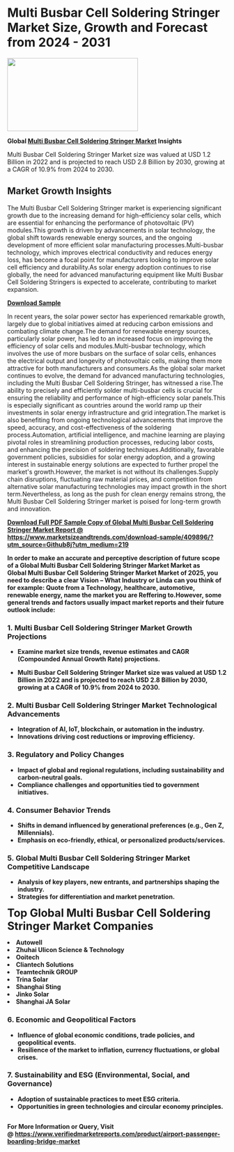 <H1>Multi Busbar Cell Soldering Stringer Market Size, Growth and Forecast from 2024 - 2031</H1><img class="aligncenter size-medium wp-image-584254" src="https://thirdeyenews.in/wp-content/uploads/2024/09/Global-Market-Research-300x168.jpeg" alt="" width="300" height="168" /><p><strong>Global&nbsp;<a href="https://www.marketsizeandtrends.com/download-sample/409896/?utm_source=Github8j?utm_medium=219">Multi Busbar Cell Soldering Stringer Market</a> Insights</strong></p><p>Multi Busbar Cell Soldering Stringer Market size was valued at USD 1.2 Billion in 2022 and is projected to reach USD 2.8 Billion by 2030, growing at a CAGR of 10.9% from 2024 to 2030.</p><p><h2>Market Growth Insights</h2> <p>The Multi Busbar Cell Soldering Stringer market is experiencing significant growth due to the increasing demand for high-efficiency solar cells, which are essential for enhancing the performance of photovoltaic (PV) modules.This growth is driven by advancements in solar technology, the global shift towards renewable energy sources, and the ongoing development of more efficient solar manufacturing processes.Multi-busbar technology, which improves electrical conductivity and reduces energy loss, has become a focal point for manufacturers looking to improve solar cell efficiency and durability.As solar energy adoption continues to rise globally, the need for advanced manufacturing equipment like Multi Busbar Cell Soldering Stringers is expected to accelerate, contributing to market expansion.</p> <p><strong><a href="#">Download Sample</a></strong></p> <p>In recent years, the solar power sector has experienced remarkable growth, largely due to global initiatives aimed at reducing carbon emissions and combating climate change.The demand for renewable energy sources, particularly solar power, has led to an increased focus on improving the efficiency of solar cells and modules.Multi-busbar technology, which involves the use of more busbars on the surface of solar cells, enhances the electrical output and longevity of photovoltaic cells, making them more attractive for both manufacturers and consumers.As the global solar market continues to evolve, the demand for advanced manufacturing technologies, including the Multi Busbar Cell Soldering Stringer, has witnessed a rise.The ability to precisely and efficiently solder multi-busbar cells is crucial for ensuring the reliability and performance of high-efficiency solar panels.This is especially significant as countries around the world ramp up their investments in solar energy infrastructure and grid integration.The market is also benefiting from ongoing technological advancements that improve the speed, accuracy, and cost-effectiveness of the soldering process.Automation, artificial intelligence, and machine learning are playing pivotal roles in streamlining production processes, reducing labor costs, and enhancing the precision of soldering techniques.Additionally, favorable government policies, subsidies for solar energy adoption, and a growing interest in sustainable energy solutions are expected to further propel the market's growth.However, the market is not without its challenges.Supply chain disruptions, fluctuating raw material prices, and competition from alternative solar manufacturing technologies may impact growth in the short term.Nevertheless, as long as the push for clean energy remains strong, the Multi Busbar Cell Soldering Stringer market is poised for long-term growth and innovation.</p> <p><strong><a href="#"></p><p><span class=""><strong>Download Full PDF Sample Copy of Global Multi Busbar Cell Soldering Stringer Market Report</strong> @ <a href="https://www.marketsizeandtrends.com/download-sample/409896/?utm_source=Github8j?utm_medium=219" target="_blank">https://www.marketsizeandtrends.com/download-sample/409896/?utm_source=Github8j?utm_medium=219</a></span></p><p>In order to make an accurate and perceptive description of future scope of a Global&nbsp;Multi Busbar Cell Soldering Stringer Market Market as Global&nbsp;Multi Busbar Cell Soldering Stringer Market Market of 2025, you need to describe a clear Vision &ndash; What Industry or Linda can you think of for example: Quote from a Technology, healthcare, automotive, renewable energy, name the market you are Reffering to.However, some general trends and factors usually impact market reports and their future outlook include:</p><h3>1.&nbsp;<strong>Multi Busbar Cell Soldering Stringer Market Growth Projections</strong></h3><ul><li>Examine market size trends, revenue estimates and CAGR (Compounded Annual Growth Rate) projections.</li><li><p>Multi Busbar Cell Soldering Stringer Market size was valued at USD 1.2 Billion in 2022 and is projected to reach USD 2.8 Billion by 2030, growing at a CAGR of 10.9% from 2024 to 2030.</p></li></ul><h3>2.&nbsp;<strong>Multi Busbar Cell Soldering Stringer Market Technological Advancements</strong></h3><ul><li>Integration of AI, IoT, blockchain, or automation in the industry.</li><li>Innovations driving cost reductions or improving efficiency.</li></ul><h3>3.&nbsp;<strong>Regulatory and Policy Changes</strong></h3><ul><li>Impact of global and regional regulations, including sustainability and carbon-neutral goals.</li><li>Compliance challenges and opportunities tied to government initiatives.</li></ul><h3>4.&nbsp;<strong>Consumer Behavior Trends</strong></h3><ul><li>Shifts in demand influenced by generational preferences (e.g., Gen Z, Millennials).</li><li>Emphasis on eco-friendly, ethical, or personalized products/services.</li></ul><h3>5.&nbsp;<strong>Global Multi Busbar Cell Soldering Stringer Market Competitive Landscape</strong></h3><ul><li>Analysis of key players, new entrants, and partnerships shaping the industry.</li><li>Strategies for differentiation and market penetration.</li></ul><p data-pm-slice="1 1 []"><span style="color: inherit; font-family: inherit; font-size: 25px;">Top Global Multi Busbar Cell Soldering Stringer Market Companies</span></p><div class="" data-test-id=""><p><li>Autowell</li><li> Zhuhai Ulicon Science & Technology</li><li> Ooitech</li><li> Cliantech Solutions</li><li> Teamtechnik GROUP</li><li> Trina Solar</li><li> Shanghai Sting</li><li> Jinko Solar</li><li> Shanghai JA Solar</li></p></div><h3>6.&nbsp;<strong>Economic and Geopolitical Factors</strong></h3><ul><li>Influence of global economic conditions, trade policies, and geopolitical events.</li><li>Resilience of the market to inflation, currency fluctuations, or global crises.</li></ul><h3>7.&nbsp;<strong>Sustainability and ESG (Environmental, Social, and Governance)</strong></h3><ul><li>Adoption of sustainable practices to meet ESG criteria.</li><li>Opportunities in green technologies and circular economy principles.</li></ul><h2><strong style="font-size: 14px;">For More Information or Query, Visit @&nbsp;</strong><a style="background-color: #ffffff; font-size: 14px;" href="https://www.marketsizeandtrends.com/report/multi-busbar-cell-soldering-stringer-market/" target="_blank">https://www.verifiedmarketreports.com/product/airport-passenger-boarding-bridge-market</a></h2>